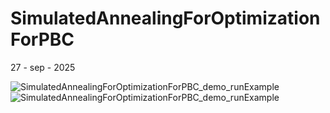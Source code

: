 # SimulatedAnnealingForOptimizationForPBC
27 - sep - 2025

![SimulatedAnnealingForOptimizationForPBC_demo_runExample](https://github.com/user-attachments/assets/44094143-cc3c-4af0-a248-461ad76dbc3b)
![SimulatedAnnealingForOptimizationForPBC_demo_runExample](https://github.com/user-attachments/assets/1f279ca9-880d-4851-9ef1-3fe25949af85)
